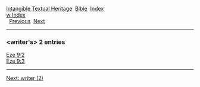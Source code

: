 [Intangible Textual Heritage](../../index)  [Bible](../index) 
[Index](index)   
[w Index](_w_)  
  [Previous](c12639)  [Next](c12641) 

------------------------------------------------------------------------

### &lt;writer's&gt; 2 entries

[Eze 9:2](../kjv/eze009.htm#002)  
[Eze 9:3](../kjv/eze009.htm#003)  

------------------------------------------------------------------------

[Next: writer (2)](c12641)
